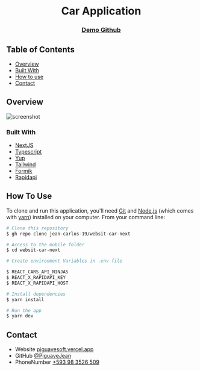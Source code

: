 <!-- Please update value in the {}  -->

<h1 align="center">Car Application</h1>

<div align="center">
  <h3>
    <a href="https://nextjs-flexible-jean-carlos-19.vercel.app/">
      Demo
    </a>
    <a href="https://github.com/jean-carlos-19/websit-car-next">
      Github
    </a>
  </h3>
</div>


<!-- TABLE OF CONTENTS -->

## Table of Contents

- [Overview](#overview)
- [Built With](#built-with)
- [How to use](#how-to-use)
- [Contact](#contact)

## Overview

![screenshot](https://raw.githubusercontent.com/jean-carlos-19/websit-car-next/main/public/cover-car-app.png)


### Built With

<!-- This section should list any major frameworks that you built your project using. Here are a few examples.-->

- [NextJS](https://nextjs.org/docs)
- [Typescript](https://www.typescriptlang.org/)
- [Yup](https://github.com/jquense/yup)
- [Tailwind](https://www.nativewind.dev/)
- [Formik](https://formik.org/)
- [Rapidapi](https://rapidapi.com/hub)

## How To Use

<!-- Example: -->

To clone and run this application, you'll need [Git](https://git-scm.com) and [Node.js](https://nodejs.org/en/download/) (which comes with [yarn](https://classic.yarnpkg.com/lang/en/docs/install/#debian-stable)) installed on your computer. From your command line:

```bash
# Clone this repository
$ gh repo clone jean-carlos-19/websit-car-next

# Access to the mobile folder
$ cd websit-car-next

# Create environment Variables in .env file

$ REACT_CARS_API_NINJAS
$ REACT_X_RAPIDAPI_KEY
$ REACT_X_RAPIDAPI_HOST

# Install dependencies
$ yarn install

# Run the app
$ yarn dev
```

## Contact

- Website [piguavesoft.vercel.app](https://piguavesoft.vercel.app/)
- GitHub [@PiguaveJean](https://github.com/jean-carlos-19)
- PhoneNumber [+593 98 3526 509](https://wa.me/593983526509)
